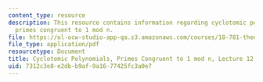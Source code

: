 ```yaml
---
content_type: resource
description: This resource contains information regarding cyclotomic polynomials,
  primes congruent to 1 mod n.
file: https://ol-ocw-studio-app-qa.s3.amazonaws.com/courses/18-781-theory-of-numbers-spring-2012/7312c3e8e2dbb9af9a1677425fc3a0e7_MIT18_781S12_lec12.pdf
file_type: application/pdf
resourcetype: Document
title: Cyclotomic Polynomials, Primes Congruent to 1 mod n, Lecture 12 Notes
uid: 7312c3e8-e2db-b9af-9a16-77425fc3a0e7
---
```

